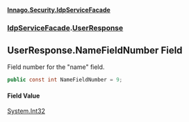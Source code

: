 #### [Innago\.Security\.IdpServiceFacade](../../index.md 'index')
### [IdpServiceFacade](../index.md 'IdpServiceFacade').[UserResponse](index.md 'IdpServiceFacade\.UserResponse')

## UserResponse\.NameFieldNumber Field

Field number for the "name" field\.

```csharp
public const int NameFieldNumber = 9;
```

#### Field Value
[System\.Int32](https://learn.microsoft.com/en-us/dotnet/api/system.int32 'System\.Int32')